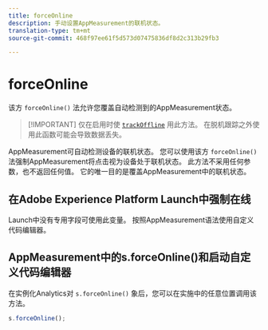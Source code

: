 ```yaml
---
title: forceOnline
description: 手动设置AppMeasurement的联机状态。
translation-type: tm+mt
source-git-commit: 468f97ee61f5d573d07475836df8d2c313b29fb3

---
```



# forceOnline

该方 `forceOnline()` 法允许您覆盖自动检测到的AppMeasurement状态。

> [!IMPORTANT] 仅在启用时使 [`trackOffline`](../config-vars/trackoffline.md) 用此方法。 在脱机跟踪之外使用此函数可能会导致数据丢失。

AppMeasurement可自动检测设备的联机状态。 您可以使用该方 `forceOnline()` 法强制AppMeasurement将点击视为设备处于联机状态。 此方法不采用任何参数，也不返回任何值。 它的唯一目的是覆盖AppMeasurement中的联机状态。

## 在Adobe Experience Platform Launch中强制在线

Launch中没有专用字段可使用此变量。 按照AppMeasurement语法使用自定义代码编辑器。

## AppMeasurement中的s.forceOnline()和启动自定义代码编辑器

在实例化Analytics对 `s.forceOnline()` 象后，您可以在实施中的任意位置调用该方法。

```js
s.forceOnline();
```
